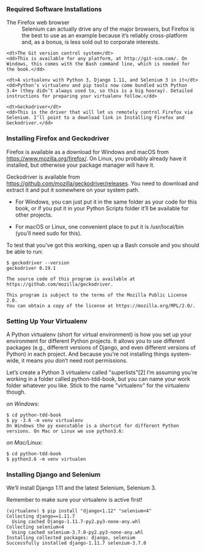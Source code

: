 ### Required Software Installations

<dl>
    <dt>The Firefox web browser</dt>
    <dd>Selenium can actually drive any of the major browsers, but Firefox is the best to use as an example because it’s reliably cross-platform and, as a bonus, is less sold out to corporate interests.</dd>

    <dt>The Git version control system</dt>
    <dd>This is available for any platform, at http://git-scm.com/. On Windows, this comes with the Bash command line, which is needed for the book.</dd>

    <dt>A virtualenv with Python 3, Django 1.11, and Selenium 3 in it</dt>
    <dd>Python’s virtualenv and pip tools now come bundled with Python 3.4+ (they didn’t always used to, so this is a big hooray). Detailed instructions for preparing your virtualenv follow.</dd>

    <dt>Geckodriver</dt>
    <dd>This is the driver that will let us remotely control Firefox via Selenium. I’ll point to a download link in Installing Firefox and Geckodriver.</dd>
</dl>

### Installing Firefox and Geckodriver
Firefox is available as a download for Windows and macOS from https://www.mozilla.org/firefox/. On Linux, you probably already have it installed, but otherwise your package manager will have it.

Geckodriver is available from https://github.com/mozilla/geckodriver/releases. You need to download and extract it and put it somewhere on your system path.

- For Windows, you can just put it in the same folder as your code for this book, or if you put it in your Python Scripts folder it’ll be available for other projects.

- For macOS or Linux, one convenient place to put it is /usr/local/bin (you’ll need sudo for this).

To test that you’ve got this working, open up a Bash console and you should be able to run:

```
$ geckodriver --version
geckodriver 0.19.1

The source code of this program is available at
https://github.com/mozilla/geckodriver.

This program is subject to the terms of the Mozilla Public License 2.0.
You can obtain a copy of the license at https://mozilla.org/MPL/2.0/.
```

### Setting Up Your Virtualenv
A Python virtualenv (short for virtual environment) is how you set up your environment for different Python projects. It allows you to use different packages (e.g., different versions of Django, and even different versions of Python) in each project. And because you’re not installing things system-wide, it means you don’t need root permissions.

Let’s create a Python 3 virtualenv called "superlists"[2] I’m assuming you’re working in a folder called python-tdd-book, but you can name your work folder whatever you like. Stick to the name "virtualenv" for the virtualenv though.

*on Windows:*
```
$ cd python-tdd-book
$ py -3.6 -m venv virtualenv
On Windows the py executable is a shortcut for different Python versions. On Mac or Linux we use python3.6:
```
*on Mac/Linux:*
```
$ cd python-tdd-book
$ python3.6 -m venv virtualen
```

### Installing Django and Selenium
We’ll install Django 1.11 and the latest Selenium, Selenium 3.

Remember to make sure your virtualenv is active first!

```
(virtualenv) $ pip install "django<1.12" "selenium<4"
Collecting django==1.11.7
  Using cached Django-1.11.7-py2.py3-none-any.whl
Collecting selenium<4
  Using cached selenium-3.7.0-py2.py3-none-any.whl
Installing collected packages: django, selenium
Successfully installed django-1.11.7 selenium-3.7.0
```